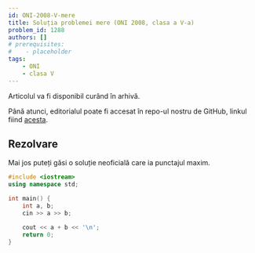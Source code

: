 ```yaml
---
id: ONI-2008-V-mere
title: Soluția problemei mere (ONI 2008, clasa a V-a)
problem_id: 1288
authors: []
# prerequisites:
#    - placeholder
tags:
    - ONI
    - clasa V
---
```

Articolul va fi disponibil curând în arhivă.

Până atunci, editorialul poate fi accesat în repo-ul nostru de GitHub, linkul fiind [acesta](https://github.com/roalgo-discord/Romanian-Olympiad-Solutions/blob/main/ONI%20(national%20olympiad)/2008/05/mere.pdf).

## Rezolvare

Mai jos puteți găsi o soluție neoficială care ia punctajul maxim.

```cpp
#include <iostream>
using namespace std;

int main() {
    int a, b;
    cin >> a >> b;

    cout << a + b << '\n';
    return 0;
}
```
